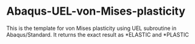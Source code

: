# Abaqus-UEL-von-Mises-plasticity
This is the template for von Mises plasticity using UEL subroutine in Abaqus/Standard. It returns the exact result as *ELASTIC and *PLASTIC
